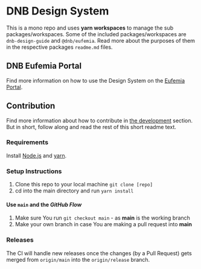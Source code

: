 # DNB Design System

This is a mono repo and uses **yarn workspaces** to manage the sub packages/workspaces.
Some of the included packages/workspaces are `dnb-design-guide` and `@dnb/eufemia`. Read more about the purposes of them in the respective packages `readme.md` files.

## DNB Eufemia Portal

Find more information on how to use the Design System on the [Eufemia Portal](https://eufemia.dnb.no/).

## Contribution

Find more information about how to contribute in [the development](https://eufemia.dnb.no/uilib/development) section. But in short, follow along and read the rest of this short readme text.

### Requirements

Install [Node.js](https://nodejs.org) and [yarn](https://yarnpkg.com).

### Setup Instructions

1.  Clone this repo to your local machine `git clone [repo]`
1.  cd into the main directory and run `yarn install`

#### Use `main` and the _GitHub Flow_

1.  Make sure You run `git checkout main` - as **main** is the working branch
1.  Make your own branch in case You are making a pull request into **main**

### Releases

The CI will handle new releases once the changes (by a Pull Request) gets merged from `origin/main` into the `origin/release` branch.

